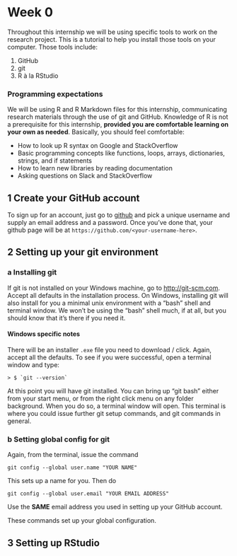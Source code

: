 Week 0
======

Throughout this internship we will be using specific tools to work on
the research project. This is a tutorial to help you install those tools
on your computer. Those tools include:

1.  GitHub
2.  git
3.  R à la RStudio

### Programming expectations

We will be using R and R Markdown files for this internship,
communicating research materials through the use of git and GitHub.
Knowledge of R is not a prerequisite for this internship, **provided you
are comfortable learning on your own as needed**. Basically, you should
feel comfortable:

-   How to look up R syntax on Google and StackOverflow
-   Basic programming concepts like functions, loops, arrays,
    dictionaries, strings, and if statements
-   How to learn new libraries by reading documentation
-   Asking questions on Slack and StackOverflow

1 Create your GitHub account
-----------------------------

To sign up for an account, just go to [github](https://github.com) and
pick a unique username and supply an email address and a password. Once
you’ve done that, your github page will be at
`https://github.com/<your-username-here>`.

2 Setting up your git environment
-------------------------------

### a Installing git

If git is not installed on your Windows machine, go to
<a href="http://git-scm.com" class="uri">http://git-scm.com</a>. Accept
all defaults in the installation process. On Windows, installing git
will also install for you a minimal unix environment with a “bash” shell
and terminal window. We won’t be using the “bash” shell much, if at all,
but you should know that it’s there if you need it.

#### Windows specific notes

There will be an installer `.exe` file you need to download / click.
Again, accept all the defaults. To see if you were successful, open a
terminal window and type:

    > $ `git --version`

At this point you will have git installed. You can bring up “git bash”
either from your start menu, or from the right click menu on any folder
background. When you do so, a terminal window will open. This terminal
is where you could issue further git setup commands, and git commands in
general.

### b Setting global config for git

Again, from the terminal, issue the command

`git config --global user.name "YOUR NAME"`

This sets up a name for you. Then do

`git config --global user.email "YOUR EMAIL ADDRESS"`

Use the **SAME** email address you used in setting up your GitHub
account.

These commands set up your global configuration.

3 Setting up RStudio
--------------------
